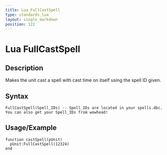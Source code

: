 ```yaml
---
title: Lua_FullCastSpell
type: standards_lua
layout: single_markdown
position: 122
---
```


# Lua FullCastSpell

## Description

Makes the unit cast a spell with cast time on itself using the spell ID given.

## Syntax

```
FullCastSpell(Spell_IDs) -- Spell_IDs are located in your spells.dbc. You can also get your Spell_IDs from wowhead!
```

## Usage/Example

```
function castSpell(pUnit)
  pUnit:FullCastSpell(12324)
end
```
